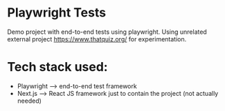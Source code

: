# Playwright Tests

Demo project with end-to-end tests using playwright.
Using unrelated external project https://www.thatquiz.org/ for experimentation.

# Tech stack used:

- Playwright --> end-to-end test framework
- Next.js --> React JS framework just to contain the project (not actually needed)
